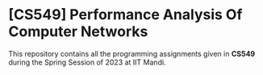 # [CS549] Performance Analysis Of Computer Networks
This repository contains all the programming assignments given in **CS549** during the Spring Session of 2023 at IIT Mandi. 
